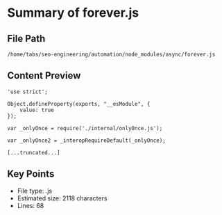 # Summary of forever.js
  
## File Path
`/home/tabs/seo-engineering/automation/node_modules/async/forever.js`

## Content Preview
```
'use strict';

Object.defineProperty(exports, "__esModule", {
    value: true
});

var _onlyOnce = require('./internal/onlyOnce.js');

var _onlyOnce2 = _interopRequireDefault(_onlyOnce);

[...truncated...]
```

## Key Points
- File type: .js
- Estimated size: 2118 characters
- Lines: 68
